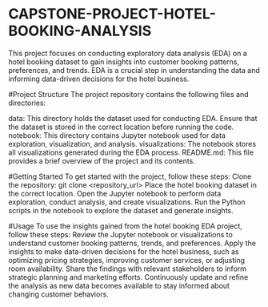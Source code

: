 # CAPSTONE-PROJECT-HOTEL-BOOKING-ANALYSIS
This project focuses on conducting exploratory data analysis (EDA) on a hotel booking dataset to gain insights into customer booking patterns, preferences, and trends. EDA is a crucial step in understanding the data and informing data-driven decisions for the hotel business.

#Project Structure
The project repository contains the following files and directories:

data: This directory holds the dataset used for conducting EDA. Ensure that the dataset is stored in the correct location before running the code.
notebook: This directory contains Jupyter notebook used for data exploration, visualization, and analysis.
visualizations: The notebook stores all visualizations generated during the EDA process.
README.md: This file provides a brief overview of the project and its contents.

#Getting Started
To get started with the project, follow these steps:
Clone the repository: git clone <repository_url>
Place the hotel booking dataset in the correct location.
Open the Jupyter notebook to perform data exploration, conduct analysis, and create visualizations.
Run the Python scripts in the notebook to explore the dataset and generate insights.

#Usage
To use the insights gained from the hotel booking EDA project, follow these steps:
Review the Jupyter notebook or visualizations to understand customer booking patterns, trends, and preferences.
Apply the insights to make data-driven decisions for the hotel business, such as optimizing pricing strategies, improving customer services, or adjusting room availability.
Share the findings with relevant stakeholders to inform strategic planning and marketing efforts.
Continuously update and refine the analysis as new data becomes available to stay informed about changing customer behaviors.
